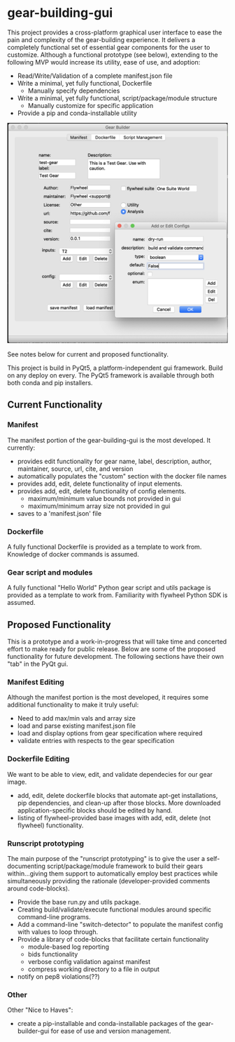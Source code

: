 # gear-building-gui

This project provides a cross-platform graphical user interface to ease the pain and complexity of the gear-building experience.  It delivers a completely functional set of essential gear components for the user to customize.  Although a functional prototype (see below),  extending to the following MVP would increase its utility, ease of use, and adoption:

* Read/Write/Validation of a complete manifest.json file
* Write a minimal, yet fully functional, Dockerfile
    - Manually specify dependencies
* Write a minimal, yet fully functional, script/package/module structure
    - Manually customize for specific application
* Provide a pip and conda-installable utility

![Crude Ugly Prototype](Screenshot.png "Crude and Ugly Prototype of gear-builder-gui")

See notes below for current and proposed functionality.

This project is build in PyQt5, a platform-independent gui framework. Build on any deploy on every. The PyQt5 framework is available through both both conda and pip installers.

## Current Functionality

### Manifest

The manifest portion of the gear-building-gui is the most developed.
It currently:

* provides edit functionality for gear name, label, description, author, maintainer,
source, url, cite, and version
* automatically populates the "custom" section with the docker file names
* provides add, edit, delete functionality of input elements.
* provides add, edit, delete functionality of config elements.
    - maximum/minimum value bounds not provided in gui
    - maximum/minimum array size not provided in gui
* saves to a 'manifest.json' file

### Dockerfile

A fully functional Dockerfile is provided as a template to work from.  Knowledge of docker commands is assumed.

### Gear script and modules

A fully functional "Hello World" Python gear script and utils package is provided as a template to work from. Familiarity with flywheel Python SDK is assumed.

## Proposed Functionality

This is a prototype and a work-in-progress that will take time and concerted effort
to make ready for public release. Below are some of the proposed functionality
for future development.  The following sections have
their own "tab" in the PyQt gui.

### Manifest Editing

Although the manifest portion is the most developed, it requires some additional functionality to make it truly useful:

* Need to add max/min vals and array size
* load and parse existing manifest.json file
* load and display options from gear specification where required
* validate entries with respects to the gear specification

### Dockerfile Editing

We want to be able to view, edit, and validate dependecies for our gear image.

* add, edit, delete dockerfile blocks that automate apt-get installations, pip dependencies, and clean-up after those blocks.  More downloaded application-specific blocks should be edited by hand.
* listing of flywheel-provided base images with add, edit, delete (not flywheel) functionality.

### Runscript prototyping

The main purpose of the "runscript prototyping" is to give the user a self-documenting script/package/module framework to build their gears within...giving them support to automatically employ best practices while simultaneously providing the rationale (developer-provided comments around code-blocks).

* Provide the base run.py and utils package.
* Creating build/validate/execute functional modules around specific command-line programs.  
* Add a command-line "switch-detector" to populate the manifest config with values to loop through.
* Provide a library of code-blocks that facilitate certain functionality
    - module-based log reporting
    - bids functionality
    - verbose config validation against manifest
    - compress working directory to a file in output
* notify on pep8 violations(??)

### Other

Other "Nice to Haves":

* create a pip-installable and conda-installable packages of the gear-builder-gui for ease of use and version management.

